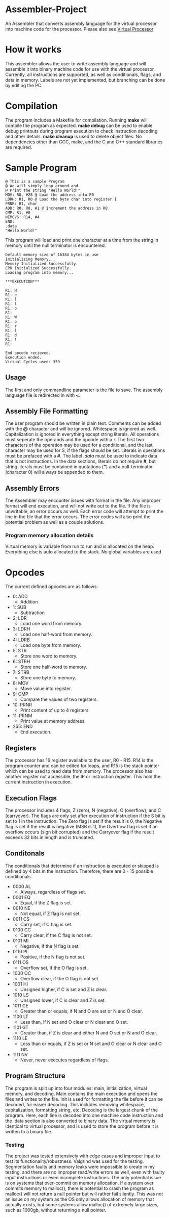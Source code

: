 # Assembler-Project
An Assembler that converts assembly language for the virtual processor into machine code for the processor.
Please also see [Virtual Processor](https://github.com/lucas-streanga/Processor-Project)

# How it works
This assembler allows the user to write assembly language and will assemble it into binary machine code for use with the virtual processor. 
Currently, all instructions are supported, as well as conditionals, flags, and data in memory. Labels are not yet implemented, but branching
can be done by editing the PC.

  # Compilation
  
  The program includes a Makefile for compilation. Running **make** will compile the program as expected. **make debug** can be used to enable debug printouts during program execution to check instruction decoding and other details. **make cleanup** is used to delete object files. No dependencies other than GCC, make, and the C and C++ standard libraries are required. 

# Sample Program
```
@ This is a sample Program
@ We will simply loop around and
@ Print the string "Hello World!"
MOV: R0, #28 @ Load the address into R0
LDRH: R1, R0 @ Load the byte char into register 1
PRNR: R1, char
ADD: R0, R0, #1 @ increment the address in R0
CMP: R1, #0
NEMOVS: R14, #4
END:
.data
"Hello World!"
```
This program will load and print one character at a time from the string in memory until the null terminator is encountered. 
```
Default memory size of 16384 bytes in use
Initializing Memory...
Memory Initialized Successfully.
CPU Initialized Successfully.
Loading program into memory...

***EXECUTION***

R1: H
R1: e
R1: l
R1: l
R1: o
R1:  
R1: W
R1: o
R1: r
R1: l
R1: d
R1: !
R1: 

End opcode recieved.
Execution ended.
Virtual Cycles used: 359
```

## Usage
The first and only commandline parameter is the file to save. The assembly language file is redirected in with **<**.

## Assembly File Formatting 
The user program should be written in plain text. Comments can be added with the **@** character
and will be ignored. Whitespace is ignored as well. Capitalization is ignored in everything except string literals. 
All operations must seperate the operands and the opcode
with a **:**. The first two characters of the operation may be used for a conditional, and the last character 
may be used for S, if the flags should be set. Literals in operations must be prefaced with a **#**. The label
*.data* must be used to indicate data that is not instructions. In the data sections, literals do not require
**#**, but string literals must be contained in quotations (**"**) and a null-terminator (character 0) will always be
appended to them.

## Assembly Errors

The Assembler may encounter issues with format in the file. Any improper format will end execution, and will not
write out to the file. If the file is unwritable, an error occurs as well. Each error code will attempt
to print the line in the file that the error occurs. The error codes will also print the potential problem
as well as a couple solutions. 

### Program memory allocation details
Virtual memory is variable from run to run and is allocated on the heap. Everything 
else is auto allocated to the stack. No global variables are used

# Opcodes
The current defined opcodes are as follows:
- 0: ADD
  - Addition
- 1: SUB
  - Subtraction
- 2: LDR
  - Load one word from memory.
- 3: LDRH
  - Load one half-word from memory.
- 4: LDRB
  - Load one byte from memory.
- 5: STR
  - Store one word to memory.
- 6: STRH
  - Store one half-word to memory.
- 7: STRB
  - Store one byte to memory.
- 8: MOV
  - Move value into register.
- 9: CMP
  - Compare the values of two registers.
- 10: PRNR
  - Print content of up to 4 registers.
- 11: PRNM
  - Print value at memory address.
- 255: END
   - End execution.
## Registers
The processor has 16 register available to the user, R0 - R15. R14 is the program counter and can be edited for loops, and R15 is the stack pointer
which can be used to read data from memory. The processor also has another register not accessible, the IR or instruction register. This hold the 
current instruction in execution. 

## Execution Flags
The processor includes 4 flags, Z (zero), N (negative), O (overflow), and C (carryover). The flags are only set after execution of instruction if the S bit is set to 1 in the instruction. 
The Zero flag is set if the result is 0, the Negative flag is set if the result is negative (MSB is 1), the Overflow flag is set if an overflow occurs (sign bit corrupted) and the Carryover flag if the result exceeds 32 bits in length and is truncated. 

## Conditonals
The conditionals that determine if an instruction is executed or skipped is defined by 4 bits in the instruction. Therefore, there are 0 - 15 possible 
conditionals.

- 0000  AL
  - Always, regardless of flags set.
- 0001  EQ
  - Equal, if the Z flag is set.
- 0010  NE
  - Not equal, if Z flag is not set.
- 0011  CS
  - Carry set, if C flag is set.
- 0100  CC
  - Carry clear, if the C flag is not set. 
- 0101  MI
  - Negative, if the N flag is set.
- 0110  PL
  - Positive, if the N flag is not set.
- 0111  OS
  - Overflow set, if the O flag is set.
- 1000  OC
  - Overflow clear, if the O flag is not set.
- 1001  HI
  - Unsigned higher, if C is set and Z is clear.
- 1010  LS
  - Unsigned lower, if C is clear and Z is set.
- 1011  GE
  - Greater than or equals, if N and O are set or N and O clear.
- 1100  LT
  - Less than, if N set and O clear or N clear and O set.
- 1101  GT
  - Greater than, if Z is clear and either N and O set or N and O clear.
- 1110  LE
  - Less than or equals, if Z is set or N set and O clear or N clear and O set.
- 1111  NV
  - Never, never executes regardless of flags.
  
## Program Structure

The program is split up into four modules: main, initialization, virtual memory, and decoding. Main contains the main execution and opens the files and writes to the file. Init is used for formatting the file before it can be decoded, for easier decoding. This includes removing whitespace, capitalization, formatting string, etc. Decoding is the largest chunk of the program. Here, each line is decoded into one machine code instruction and the .data section is also converted to binary
data. The virtual memory is identical to virtual processor, and is used to store the program before it is written to a binary file. 
  
  
### Testing

The project was tested extensively with edge cases and improper input to test its functionality/robustness. Valgrind was used for the testing. Segmentation faults and memory leaks were impossible to create in my testing, and there are no improper read/write errors as well, even with faulty input instructions or even incomplete instructions. The only potential issue is on systems that over-commit on memory allocation. If a system over commits memory to malloc(), there is potential to crash the program as malloc() will not return a null pointer but will rather fail silently. This was not an issue on my system as the OS only allows allocation of memory that actually exists, but some systems allow malloc() of extremely large sizes, such as 1000gb, without returning a null pointer.
  



